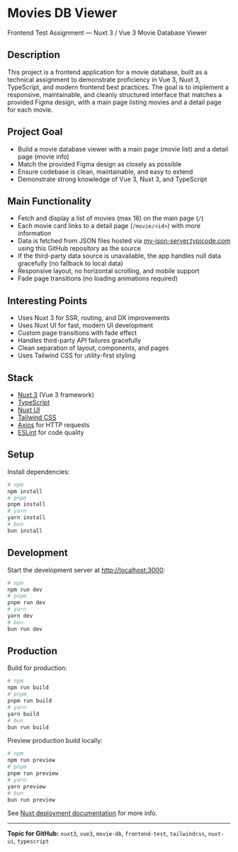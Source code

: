 # Movies DB Viewer

Frontend Test Assignment — Nuxt 3 / Vue 3 Movie Database Viewer

## Description

This project is a frontend application for a movie database, built as a technical assignment to demonstrate proficiency in Vue 3, Nuxt 3, TypeScript, and modern frontend best practices. The goal is to implement a responsive, maintainable, and cleanly structured interface that matches a provided Figma design, with a main page listing movies and a detail page for each movie.

## Project Goal

- Build a movie database viewer with a main page (movie list) and a detail page (movie info)
- Match the provided Figma design as closely as possible
- Ensure codebase is clean, maintainable, and easy to extend
- Demonstrate strong knowledge of Vue 3, Nuxt 3, and TypeScript

## Main Functionality

- Fetch and display a list of movies (max 16) on the main page (`/`)
- Each movie card links to a detail page (`/movie/<id>`) with more information
- Data is fetched from JSON files hosted via [my-json-server.typicode.com](https://my-json-server.typicode.com) using this GitHub repository as the source
- If the third-party data source is unavailable, the app handles null data gracefully (no fallback to local data)
- Responsive layout, no horizontal scrolling, and mobile support
- Fade page transitions (no loading animations required)

## Interesting Points

- Uses Nuxt 3 for SSR, routing, and DX improvements
- Uses Nuxt UI for fast, modern UI development
- Custom page transitions with fade effect
- Handles third-party API failures gracefully
- Clean separation of layout, components, and pages
- Uses Tailwind CSS for utility-first styling

## Stack

- [Nuxt 3](https://nuxt.com/) (Vue 3 framework)
- [TypeScript](https://www.typescriptlang.org/)
- [Nuxt UI](https://ui.nuxt.com/)
- [Tailwind CSS](https://tailwindcss.com/)
- [Axios](https://axios-http.com/) for HTTP requests
- [ESLint](https://eslint.org/) for code quality

## Setup

Install dependencies:

```bash
# npm
npm install
# pnpm
pnpm install
# yarn
yarn install
# bun
bun install
```

## Development

Start the development server at [http://localhost:3000](http://localhost:3000):

```bash
# npm
npm run dev
# pnpm
pnpm run dev
# yarn
yarn dev
# bun
bun run dev
```

## Production

Build for production:

```bash
# npm
npm run build
# pnpm
pnpm run build
# yarn
yarn build
# bun
bun run build
```

Preview production build locally:

```bash
# npm
npm run preview
# pnpm
pnpm run preview
# yarn
yarn preview
# bun
bun run preview
```

See [Nuxt deployment documentation](https://nuxt.com/docs/getting-started/deployment) for more info.

---

**Topic for GitHub:** `nuxt3`, `vue3`, `movie-db`, `frontend-test`, `tailwindcss`, `nuxt-ui`, `typescript`
